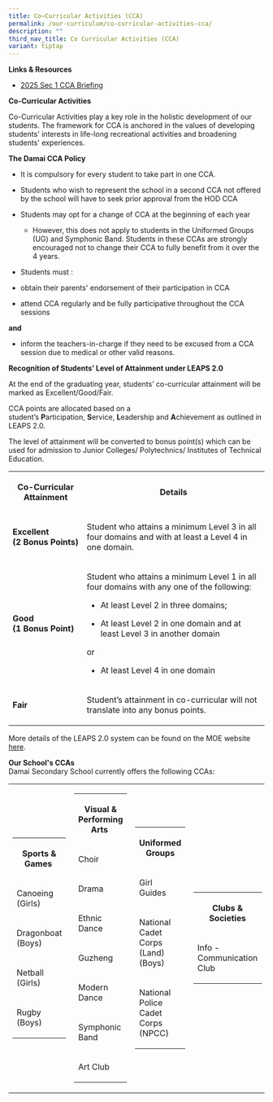 ```yaml
---
title: Co–Curricular Activities (CCA)
permalink: /our-curriculum/co-curricular-activities-cca/
description: ""
third_nav_title: Co Curricular Activities (CCA)
variant: tiptap
---
```

<p><strong>Links &amp; Resources</strong>
</p>
<ul data-tight="true" class="tight">
<li>
<p><a href="/files/Information/Students/2025_Sec_1_CCA_Briefing_compressed.pdf" rel="noopener nofollow" target="_blank">2025 Sec 1 CCA Briefing</a>
</p>
</li>
</ul>
<p><strong>Co-Curricular Activities&nbsp;</strong>
</p>
<p>Co-Curricular Activities play a key role in the holistic development of
our students. The framework for CCA is anchored in the values of developing
students' interests in life-long recreational activities and broadening
students' experiences.&nbsp;</p>
<p><strong>The Damai CCA Policy</strong>
</p>
<ul data-tight="true" class="tight">
<li>
<p>It is compulsory for every student to take part in one CCA.&nbsp;</p>
</li>
<li>
<p>Students who wish to represent the school in a second CCA not offered
by the school will have to seek prior approval from the HOD CCA</p>
</li>
<li>
<p>Students may opt for a change of CCA at the beginning of each year</p>
<ul data-tight="true" class="tight">
<li>
<p>However, this does not apply to students in the Uniformed Groups (UG)
and Symphonic Band. Students in these CCAs are strongly encouraged not
to change their CCA to fully benefit from it over the 4 years.&nbsp;</p>
</li>
</ul>
</li>
<li>
<p>Students must :&nbsp;</p>
</li>
</ul>
<ul data-tight="true" class="tight">
<li>
<p>obtain their parents' endorsement of their participation in CCA</p>
</li>
<li>
<p>attend CCA regularly and be fully participative throughout the CCA sessions</p>
</li>
</ul>
<p><strong>and</strong>
</p>
<ul data-tight="true" class="tight">
<li>
<p>inform the teachers-in-charge if they need to be excused from a CCA session
due to medical or other valid reasons.&nbsp;</p>
</li>
</ul>
<p><strong>Recognition of Students’ Level of Attainment under LEAPS 2.0</strong>
</p>
<p>At the end of the graduating year, students’ co-curricular attainment
will be marked as Excellent/Good/Fair.</p>
<p>CCA points are allocated based on a student’s&nbsp;<strong>P</strong>articipation,&nbsp;<strong>S</strong>ervice,&nbsp;<strong>L</strong>eadership
and&nbsp;<strong>A</strong>chievement as outlined in LEAPS 2.0.&nbsp;</p>
<p>The level of attainment will be converted to bonus point(s) which can
be used for admission to Junior Colleges/ Polytechnics/ Institutes of Technical
Education.</p>
<table style="minWidth: 50px">
<colgroup>
<col>
<col>
</colgroup>
<tbody>
<tr>
<th rowspan="1" colspan="1">
<p>Co-Curricular Attainment</p>
</th>
<th rowspan="1" colspan="1">
<p>Details</p>
</th>
</tr>
<tr>
<td rowspan="1" colspan="1">
<p><strong>Excellent</strong>
<br><strong>(2 Bonus Points)</strong>
</p>
</td>
<td rowspan="1" colspan="1">
<p>Student who attains a minimum Level 3 in all four domains and with at
least a Level 4 in one domain.</p>
</td>
</tr>
<tr>
<td rowspan="1" colspan="1">
<p><strong>Good</strong>
<br><strong>(1 Bonus Point)</strong>
</p>
</td>
<td rowspan="1" colspan="1">
<p>Student who attains a minimum Level 1 in all four domains with any one
of the following:</p>
<ul data-tight="true" class="tight">
<li>
<p>At least Level 2 in three domains;</p>
</li>
<li>
<p>At least Level 2 in one domain and at least Level 3 in another domain</p>
</li>
</ul>
<p>or</p>
<ul data-tight="true" class="tight">
<li>
<p>At least Level 4 in one domain</p>
</li>
</ul>
</td>
</tr>
<tr>
<td rowspan="1" colspan="1">
<p><strong>Fair</strong>
</p>
</td>
<td rowspan="1" colspan="1">
<p>Student’s attainment in co-curricular will not translate into any bonus
points.</p>
</td>
</tr>
</tbody>
</table>
<p>More details of the LEAPS 2.0 system can be found on the MOE website&nbsp;
<a href="https://damaisec.moe.edu.sg/our-curriculum/co-curricular-activities-cca/leaps-2-0-guide" rel="noopener" target="_blank">here</a>.</p>
<p><strong>Our School's CCAs<br></strong>Damai Secondary School currently
offers the following CCAs:</p>
<table style="minWidth: 100px">
<colgroup>
<col>
<col>
<col>
<col>
</colgroup>
<tbody>
<tr>
<td rowspan="1" colspan="1">
<table style="minWidth: 25px">
<colgroup>
<col>
</colgroup>
<tbody>
<tr>
<th rowspan="1" colspan="1">
<p>Sports &amp; Games&nbsp;</p>
</th>
</tr>
<tr>
<td rowspan="1" colspan="1">
<p>Canoeing (Girls)</p>
</td>
</tr>
<tr>
<td rowspan="1" colspan="1">
<p>Dragonboat (Boys)</p>
</td>
</tr>
<tr>
<td rowspan="1" colspan="1">
<p>Netball (Girls)</p>
</td>
</tr>
<tr>
<td rowspan="1" colspan="1">
<p>Rugby (Boys)</p>
</td>
</tr>
</tbody>
</table>
</td>
<td rowspan="1" colspan="1">
<table style="minWidth: 25px">
<colgroup>
<col>
</colgroup>
<tbody>
<tr>
<th rowspan="1" colspan="1">
<p>Visual &amp; Performing Arts&nbsp;</p>
</th>
</tr>
<tr>
<td rowspan="1" colspan="1">
<p>Choir&nbsp;</p>
</td>
</tr>
<tr>
<td rowspan="1" colspan="1">
<p>Drama</p>
</td>
</tr>
<tr>
<td rowspan="1" colspan="1">
<p>Ethnic Dance</p>
</td>
</tr>
<tr>
<td rowspan="1" colspan="1">
<p>Guzheng&nbsp;</p>
</td>
</tr>
<tr>
<td rowspan="1" colspan="1">
<p>Modern Dance</p>
</td>
</tr>
<tr>
<td rowspan="1" colspan="1">
<p>Symphonic Band</p>
</td>
</tr>
<tr>
<td rowspan="1" colspan="1">
<p>Art Club</p>
</td>
</tr>
</tbody>
</table>
</td>
<td rowspan="1" colspan="1">
<table style="minWidth: 25px">
<colgroup>
<col>
</colgroup>
<tbody>
<tr>
<th rowspan="1" colspan="1">
<p>Uniformed Groups</p>
</th>
</tr>
<tr>
<td rowspan="1" colspan="1">
<p>Girl Guides</p>
</td>
</tr>
<tr>
<td rowspan="1" colspan="1">
<p>National Cadet Corps (Land) (Boys)</p>
</td>
</tr>
<tr>
<td rowspan="1" colspan="1">
<p>National Police Cadet Corps (NPCC)</p>
</td>
</tr>
</tbody>
</table>
</td>
<td rowspan="1" colspan="1">
<table style="minWidth: 25px">
<colgroup>
<col>
</colgroup>
<tbody>
<tr>
<th rowspan="1" colspan="1">
<p>Clubs &amp; Societies</p>
</th>
</tr>
<tr>
<td rowspan="1" colspan="1">
<p>Info - Communication Club</p>
</td>
</tr>
</tbody>
</table>
</td>
</tr>
</tbody>
</table>
<p></p>